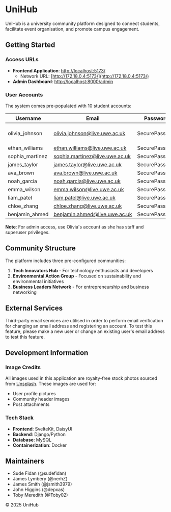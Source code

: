 # UniHub

UniHub is a university community platform designed to connect students, facilitate event organisation, and promote campus engagement.

## Getting Started

### Access URLs

- **Frontend Application**: [http://localhost:5173/](http://localhost:5173/)
  - Network URL: [http://172.18.0.4:5173/](http://172.18.0.4:5173/)
- **Admin Dashboard**: [http://localhost:8000/admin](http://localhost:8000/admin)

### User Accounts

The system comes pre-populated with 10 student accounts:

| Username        | Email                          | Password      | Role                      |
| --------------- | ------------------------------ | ------------- | ------------------------- |
| olivia_johnson  | olivia.johnson@live.uwe.ac.uk  | SecurePass123 | Admin (Staff & Superuser) |
| ethan_williams  | ethan.williams@live.uwe.ac.uk  | SecurePass123 | Student                   |
| sophia_martinez | sophia.martinez@live.uwe.ac.uk | SecurePass123 | Student                   |
| james_taylor    | james.taylor@live.uwe.ac.uk    | SecurePass123 | Student                   |
| ava_brown       | ava.brown@live.uwe.ac.uk       | SecurePass123 | Student                   |
| noah_garcia     | noah.garcia@live.uwe.ac.uk     | SecurePass123 | Student                   |
| emma_wilson     | emma.wilson@live.uwe.ac.uk     | SecurePass123 | Student                   |
| liam_patel      | liam.patel@live.uwe.ac.uk      | SecurePass123 | Student                   |
| chloe_zhang     | chloe.zhang@live.uwe.ac.uk     | SecurePass123 | Student                   |
| benjamin_ahmed  | benjamin.ahmed@live.uwe.ac.uk  | SecurePass123 | Student                   |

**Note**: For admin access, use Olivia's account as she has staff and superuser privileges.

## Community Structure

The platform includes three pre-configured communities:

1. **Tech Innovators Hub** - For technology enthusiasts and developers
2. **Environmental Action Group** - Focused on sustainability and environmental initiatives
3. **Business Leaders Network** - For entrepreneurship and business networking

## External Services

Third-party email services are utilised in order to perform email verification for changing an email address and registering an account. To test this feature, please make a new user or change an existing user's email address to test this feature.

## Development Information

### Image Credits

All images used in this application are royalty-free stock photos sourced from [Unsplash](https://unsplash.com). These images are used for:

- User profile pictures
- Community header images
- Post attachments

### Tech Stack

- **Frontend**: SvelteKit, DaisyUI
- **Backend**: Django/Python
- **Database**: MySQL
- **Containerization**: Docker

## Maintainers

- Sude Fidan (@sudefidan)
- James Lymbery (@nerhZ)
- James Smith (@jsmith3979)
- John Higgins (@depxas)
- Toby Meredith (@Toby02)

© 2025 UniHub
